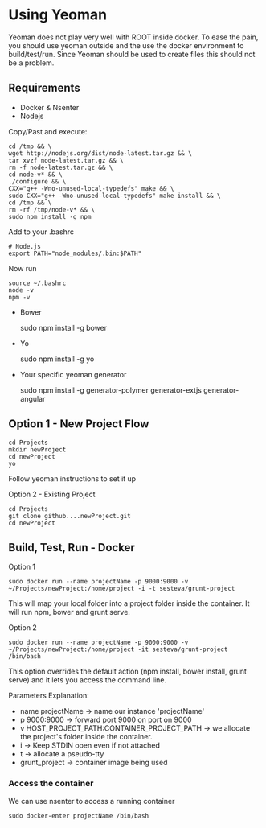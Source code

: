 # Using Yeoman

Yeoman does not play very well with ROOT inside docker.
To ease the pain, you should use yeoman outside and the use the docker environment to build/test/run.
Since Yeoman should be used to create files this should not be a problem.

## Requirements

- Docker & Nsenter
- Nodejs

 Copy/Past and execute:

    cd /tmp && \
    wget http://nodejs.org/dist/node-latest.tar.gz && \
    tar xvzf node-latest.tar.gz && \
    rm -f node-latest.tar.gz && \
    cd node-v* && \
    ./configure && \
    CXX="g++ -Wno-unused-local-typedefs" make && \
    sudo CXX="g++ -Wno-unused-local-typedefs" make install && \
    cd /tmp && \
    rm -rf /tmp/node-v* && \
    sudo npm install -g npm

 Add to your .bashrc

    # Node.js
    export PATH="node_modules/.bin:$PATH"

 Now run

    source ~/.bashrc
    node -v
    npm -v

- Bower

    sudo npm install -g bower

- Yo

    sudo npm install -g yo

- Your specific yeoman generator

    sudo npm install -g generator-polymer generator-extjs generator-angular

## Option 1 - New Project Flow

    cd Projects
    mkdir newProject
    cd newProject
    yo

Follow yeoman instructions to set it up

Option 2 - Existing Project

    cd Projects
    git clone github....newProject.git
    cd newProject


## Build, Test, Run - Docker

Option 1

    sudo docker run --name projectName -p 9000:9000 -v ~/Projects/newProject:/home/project -i -t sesteva/grunt-project

This will map your local folder into a project folder inside the container. It will run npm, bower and grunt serve.

Option 2

    sudo docker run --name projectName -p 9000:9000 -v ~/Projects/newProject:/home/project -it sesteva/grunt-project /bin/bash

This option overrides the default action (npm install, bower install, grunt serve) and it lets you access the command line.

Parameters Explanation:

- name projectName -> name our instance 'projectName'
- p 9000:9000  -> forward port 9000 on port on 9000
- v HOST_PROJECT_PATH:CONTAINER_PROJECT_PATH -> we allocate the project's folder inside the container.
- i -> Keep STDIN open even if not attached
- t -> allocate a pseudo-tty
- grunt_project -> container image being used

### Access the container

We can use nsenter to access a running container

    sudo docker-enter projectName /bin/bash



